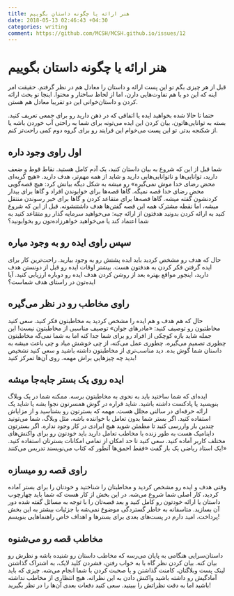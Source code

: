 ```yaml
---
title: هنر ارائه یا چگونه داستان بگوییم
date: 2018-05-13 02:46:43 +04:30
categories: writing
comment: https://github.com/MCSH/MCSH.github.io/issues/12
---
```


# هنر ارائه یا چگونه داستان بگوییم

قبل از هر چیزی بگم تو این پست ارائه و داستان را معادل هم در نظر گرفتم. حقیقت امر اینه که این دو با هم تفاوت‌هایی دارن، اما از لحاظ ساختار و محتوا. اینجا تو بحث ارائه کردن و داستان‌خوانی این دو تقریبا معادل هم هستن. 

حتما تا حالا شده بخواهید ایده یا اتفاقی که در ذهن دارید رو برای جمعی تعریف کنید. بسته به توانایی‌هاتون، بیان کردن این ایده می‌تونه برای شما به راحتی آب خوردن باشه یا از شکنجه بدتر. تو این پست می‌خوام این فرایند رو برای گروه دوم کمی راحت‌تر کنم. 

## اول راوی وجود داره

شما قبل از این که شروع به بیان داستان کنید، یک آدم کامل هستید. نقاط قوط و ضعف دارید، توانایی‌ها و ناتوانایی‌هایی دارید و شاید از همه مهم‌تر، هدف دارید. «هیچ گربه‌ای محض رضای خدا موش نمی‌گیره» رو میشه به شکل دیگه بیانش کرد: هیچ قصه‌گویی محض رضای خدا قصه نمیگه. گاها قصه‌ها برای خوابوندن افراد و گاها برای بیدار کردنشون گفته میشه. گاها قصه‌ها برای متقاعد کردن و گاها برای خبر رسوندن منتقل میشه، اما نقطه مشترک همه این قصه گفتن‌ها هدف داشتنشونه. قبل از این که شروع کنید به ارائه کردن بدونید هدفتون از ارائه چیه: می‌خواهید سرمایه گذار رو متقاعد کنید به شما اعتماد کند یا می‌خواهید خواهرزاده‌تون رو بخوابونید؟

## سپس راوی ایده رو به وجود میاره

حال که هدف رو مشخص کردید باید ایده پشتش رو به وجود بیارید. راحت‌ترین کار برای ایده گرفتن فکر کردن به هدفتون هست. بیشتر اوقات ایده رو قبل از دونستن هدف دارید، اینجور مواقع بهتره بعد از روشن کردن هدف ایده رو دوباره ارزیابی کنید. آیا ایده‌تون در راستای هدف شماست؟ 

## راوی مخاطب رو در نظر می‌گیره

حال که هم هدف و هم ایده را مشخص کردید به مخاطبتون فکر کنید. سعی کنید مخاطتبون رو توصیف کنید:‌ «مادرهای جوان» توصیف مناسبی از مخاطبتون نیست! این جمله شاید بازه کوچکی از افراد رو برای شما جدا کنه اما به شما نمی‌گه مخاطبتون چطوری تصمیم می‌گیره، چطوری عمل می‌کنه، از چی خوشش میاد و چی باعث میشه به داستان شما گوش بده. دید مناسب‌تری از مخاطبتون داشته باشید و سعی کنید تشخیص بدید چه چیزهایی براش مهمه. روی آن‌ها تمرکز کنید!

## ایده روی یک بستر جابه‌جا میشه

ایده‌ای که شما ساختید باید به نحوی به مخاطبتون برسه. ممکنه شما در یک وبلاگ بنویسید یا پادکست داشته باشید. شاید قراره در گوش همسرتون نجوا بشه یا شاید یک ارائه حرفه‌ای در سالنی مجلل هست. مهمه که بسترتون رو بشناسید و از مزایاش استفاده کنید. اگر بستر شما بدون تعامل با خواننده باشه، مثل وبلاگ، شما می‌تونید چندین بار واررسی کنید تا مطمئن شوید هیچ ایرادی در کار وجود نداره. اگر بسترتون داینامیک هست به طور زنده با مخاطب تعامل دارید باید خودتون رو برای واکنش‌های مختلف کاربر آماده کنید. سعی کنید تا حد امکان از تمامی امکانات بسترتان استفاده کنید. یک استاد ریاضی یک بار گفت «فقط احمق‌ها آنطور که کتاب می‌نویسند تدریس می‌کنند!»

## راوی قصه رو میسازه

وقتی هدف و ایده رو مشخص کردید و مخاطبتان را شناختید و خودتان را برای بستر آماده کردید، کار اصلی شما شروع می‌شه. در این بخش از کار هست که شما باید چهارچوب داستان یا ارائه خودتون رو کامل کنید و بعد قصه‌تان را با توجه به مسائل گفته شده دور آن بسازید. متاسفانه به خاطر گستردگی موضوع نمی‌شه با جزئیات بیشتر به این بخش پرداخت، امید دارم در پست‌های بعدی برای بسترها و اهداف خاص راهنماهایی بنویسم!

## مخاطب قصه رو می‌شنوه

داستان‌سرایی هنگامی به پایان می‌رسه که مخاطب داستان رو شنیده باشه و نظرش رو بیان کنه. بیان کردن نظر گاه با به خواب رفتن، فشردن کلید لایک، به اشتراک گذاشتن لینک پست وبلاگتان، کامنت گذاشتن و یا صحبت کردن با شما انجام می‌شه. چیزی که باید آمادگیش رو داشته باشید واکنش دادن به این نظراته. هیچ انتظاری از مخاطب نداشته باشید اما به دقت نظراتش را ببینید. سعی کنید دفعات بعدی آن‌ها را در نظر بگیرید!  
